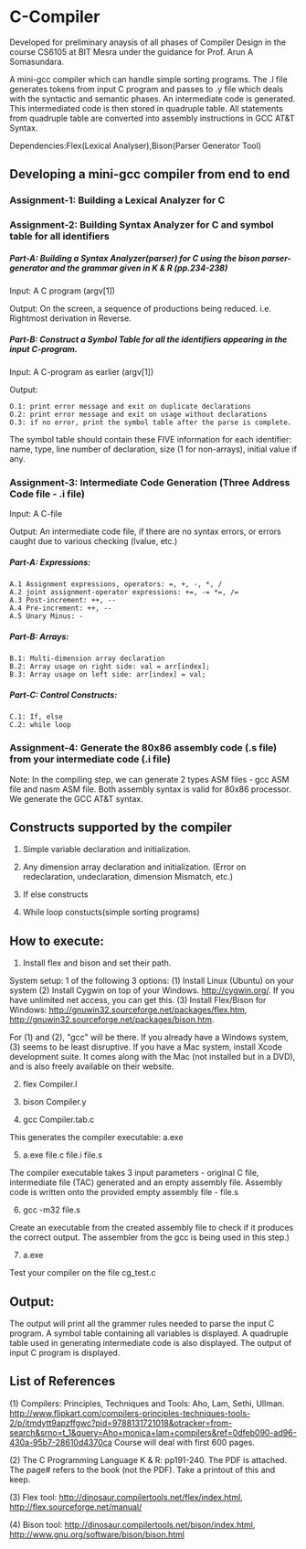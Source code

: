 # C-Compiler

Developed for preliminary anaysis of all phases of Compiler Design in the course CS6105 at BIT Mesra under the guidance for Prof. Arun A Somasundara. 

A mini-gcc compiler which can handle simple sorting programs. The .l file generates tokens from input C program and passes to .y file which deals with the syntactic and semantic phases. An intermediate code is generated. This intermediated code is then stored in quadruple table. All statements from quadruple table are converted into assembly instructions in GCC AT&T Syntax. 

Dependencies:Flex(Lexical Analyser),Bison(Parser Generator Tool)

## Developing a mini-gcc compiler from end to end

### Assignment-1: Building a Lexical Analyzer for C

### Assignment-2: Building Syntax Analyzer for C and symbol table for all identifiers
##### Part-A: Building a Syntax Analyzer(parser) for C using the bison parser-generator and the grammar given in K & R (pp.234-238)

Input: A C program (argv[1])

Output: On the screen, a sequence of productions being reduced. i.e. Rightmost derivation in Reverse.

##### Part-B: Construct a Symbol Table for all the identifiers appearing in the input C-program.

Input: A C-program as earlier (argv[1])

Output:

    O.1: print error message and exit on duplicate declarations
    O.2: print error message and exit on usage without declarations
    O.3: if no error, print the symbol table after the parse is complete.
 
The symbol table should contain these FIVE information for each
identifier: name, type, line number of declaration, size (1 for
non-arrays), initial value if any.


### Assignment-3: Intermediate Code Generation (Three Address Code file - .i file)
Input: A C-file

Output: An intermediate code file, if there are no syntax errors, or
errors caught due to various checking (lvalue, etc.)

##### Part-A: Expressions:

    A.1 Assignment expressions, operators: =, +, -, *, /
    A.2 joint assignment-operator expressions: +=, -= *=, /=
    A.3 Post-increment: ++, --
    A.4 Pre-increment: ++, --
    A.5 Unary Minus: -

##### Part-B: Arrays:

    B.1: Multi-dimension array declaration
    B.2: Array usage on right side: val = arr[index];
    B.3: Array usage on left side: arr[index] = val;

##### Part-C: Control Constructs:

    C.1: If, else
    C.2: while loop
      
### Assignment-4: Generate the 80x86 assembly code (.s file) from your intermediate code (.i file)

Note:
In the compiling step, we can generate 2 types ASM files - gcc ASM file and nasm ASM file. Both assembly syntax is valid for 80x86 processor. We generate the GCC AT&T syntax.


## Constructs supported by the compiler

1. Simple variable declaration and initialization.

2. Any dimension array declaration and initialization. (Error on redeclaration, undeclaration, dimension Mismatch, etc.)

3. If else constructs

4. While loop constucts(simple sorting programs)

## How to execute:

1. Install flex and bison and set their path.

System setup: 1 of the following 3 options:
(1) Install Linux (Ubuntu) on your system
(2) Install Cygwin on top of your Windows. http://cygwin.org/. If you
have unlimited net access, you can get this.
(3) Install Flex/Bison for Windows:
http://gnuwin32.sourceforge.net/packages/flex.htm,
http://gnuwin32.sourceforge.net/packages/bison.htm.

For (1) and (2), "gcc" will be there.
If you already have a Windows system, (3) seems to be least
disruptive. 
If you have a Mac system, install Xcode development suite. It comes
along with the Mac (not installed but in a DVD), and is also freely
available on their website.


2. flex Compiler.l

3. bison Compiler.y

4. gcc Compiler.tab.c 

This generates the compiler executable: a.exe 

5. a.exe file.c file.i file.s

The compiler executable takes 3 input parameters - original C file, intermediate file (TAC) generated  and an empty assembly file. Assembly code is written onto the provided empty assembly file - file.s

6. gcc -m32 file.s 

Create an executable from the created assembly file to check if it produces the correct output. The assembler from the gcc is being used in this step.)

7. a.exe

Test your compiler on the file cg_test.c

## Output:

The output will print all the grammer rules needed to parse the input C program. A symbol table containing all variables is displayed. A quadruple table used in generating intermediate code is also displayed. The output of input C program is displayed.

## List of References

(1) Compilers: Principles, Techniques and Tools: Aho, Lam, Sethi,
Ullman. http://www.flipkart.com/compilers-principles-techniques-tools-2/p/itmdytt9apzffgwc?pid=9788131721018&otracker=from-search&srno=t_1&query=Aho+monica+lam+compilers&ref=0dfeb090-ad96-430a-95b7-28610d4370ca
    Course will deal with first 600 pages.

(2) The C Programming Language K & R: pp191-240. The PDF is attached.
The page# refers to the book (not the PDF). Take a printout of this
and keep.

(3) Flex tool: http://dinosaur.compilertools.net/flex/index.html,
http://flex.sourceforge.net/manual/

(4) Bison tool: http://dinosaur.compilertools.net/bison/index.html,
http://www.gnu.org/software/bison/bison.html
